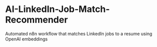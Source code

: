 # AI-LinkedIn-Job-Match-Recommender
Automated n8n workflow that matches LinkedIn jobs to a resume using OpenAI embeddings
